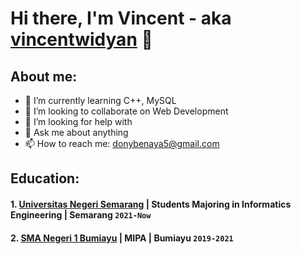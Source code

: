 # Hi there, I'm Vincent - aka [vincentwidyan](https://www.youtube.com/channel/UC22xix7qvwpYWnSQ5QEYtAQ) 👋
## About me:

- 🌱 I’m currently learning C++, MySQL
- 👯 I’m looking to collaborate on Web Development
- 🤔 I’m looking for help with 
- 💬 Ask me about anything
- 📫 How to reach me: donybenaya5@gmail.com

## Education:

#### 1. [Universitas Negeri Semarang](https://www.ugm.ac.id) | Students Majoring in Informatics Engineering | Semarang `2021-Now`

 #### 2. [SMA Negeri 1 Bumiayu](https://www.sman1kebumen.sch.id) | MIPA | Bumiayu `2019-2021`


